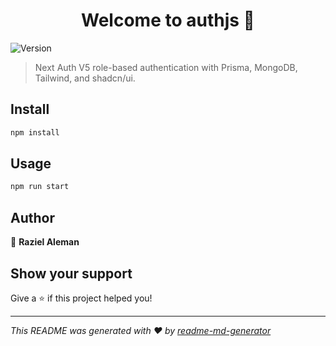 <h1 align="center">Welcome to authjs 👋</h1>
<p>
  <img alt="Version" src="https://img.shields.io/badge/version-0.1.0-blue.svg?cacheSeconds=2592000" />
</p>

> Next Auth V5 role-based authentication with Prisma, MongoDB, Tailwind, and shadcn/ui.

## Install

```sh
npm install
```

## Usage

```sh
npm run start
```

## Author

👤 **Raziel Aleman**


## Show your support

Give a ⭐️ if this project helped you!

***
_This README was generated with ❤️ by [readme-md-generator](https://github.com/kefranabg/readme-md-generator)_